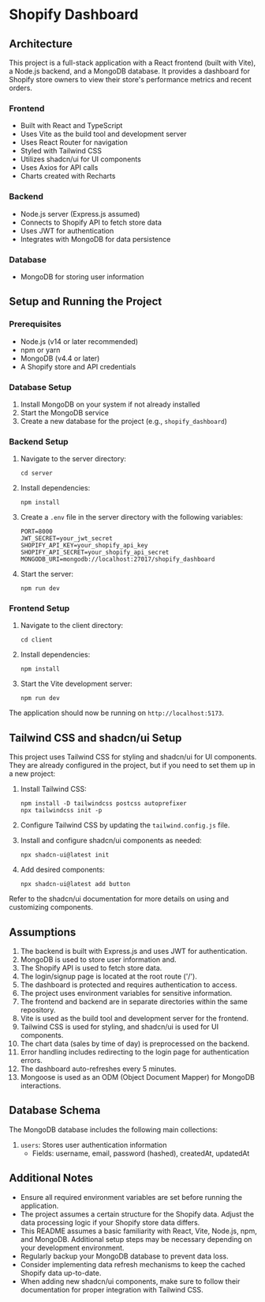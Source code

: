 # Shopify Dashboard

## Architecture

This project is a full-stack application with a React frontend (built with Vite), a Node.js backend, and a MongoDB database. It provides a dashboard for Shopify store owners to view their store's performance metrics and recent orders.

### Frontend
- Built with React and TypeScript
- Uses Vite as the build tool and development server
- Uses React Router for navigation
- Styled with Tailwind CSS
- Utilizes shadcn/ui for UI components
- Uses Axios for API calls
- Charts created with Recharts

### Backend
- Node.js server (Express.js assumed)
- Connects to Shopify API to fetch store data
- Uses JWT for authentication
- Integrates with MongoDB for data persistence

### Database
- MongoDB for storing user information

## Setup and Running the Project

### Prerequisites
- Node.js (v14 or later recommended)
- npm or yarn
- MongoDB (v4.4 or later)
- A Shopify store and API credentials

### Database Setup
1. Install MongoDB on your system if not already installed
2. Start the MongoDB service
3. Create a new database for the project (e.g., `shopify_dashboard`)

### Backend Setup
1. Navigate to the server directory:
   ```
   cd server
   ```
2. Install dependencies:
   ```
   npm install
   ```
3. Create a `.env` file in the server directory with the following variables:
   ```
   PORT=8000
   JWT_SECRET=your_jwt_secret
   SHOPIFY_API_KEY=your_shopify_api_key
   SHOPIFY_API_SECRET=your_shopify_api_secret
   MONGODB_URI=mongodb://localhost:27017/shopify_dashboard
   ```
4. Start the server:
   ```
   npm run dev
   ```

### Frontend Setup
1. Navigate to the client directory:
   ```
   cd client
   ```
2. Install dependencies:
   ```
   npm install
   ```
3. Start the Vite development server:
   ```
   npm run dev
   ```

The application should now be running on `http://localhost:5173`.

## Tailwind CSS and shadcn/ui Setup

This project uses Tailwind CSS for styling and shadcn/ui for UI components. They are already configured in the project, but if you need to set them up in a new project:

1. Install Tailwind CSS:
   ```
   npm install -D tailwindcss postcss autoprefixer
   npx tailwindcss init -p
   ```

2. Configure Tailwind CSS by updating the `tailwind.config.js` file.

3. Install and configure shadcn/ui components as needed:
   ```
   npx shadcn-ui@latest init
   ```

4. Add desired components:
   ```
   npx shadcn-ui@latest add button
   ```

Refer to the shadcn/ui documentation for more details on using and customizing components.

## Assumptions

1. The backend is built with Express.js and uses JWT for authentication.
2. MongoDB is used to store user information and.
3. The Shopify API is used to fetch store data.
4. The login/signup page is located at the root route ('/').
5. The dashboard is protected and requires authentication to access.
6. The project uses environment variables for sensitive information.
7. The frontend and backend are in separate directories within the same repository.
8. Vite is used as the build tool and development server for the frontend.
9. Tailwind CSS is used for styling, and shadcn/ui is used for UI components.
10. The chart data (sales by time of day) is preprocessed on the backend.
11. Error handling includes redirecting to the login page for authentication errors.
12. The dashboard auto-refreshes every 5 minutes.
13. Mongoose is used as an ODM (Object Document Mapper) for MongoDB interactions.

## Database Schema

The MongoDB database includes the following main collections:

1. `users`: Stores user authentication information
   - Fields: username, email, password (hashed), createdAt, updatedAt


## Additional Notes

- Ensure all required environment variables are set before running the application.
- The project assumes a certain structure for the Shopify data. Adjust the data processing logic if your Shopify store data differs.
- This README assumes a basic familiarity with React, Vite, Node.js, npm, and MongoDB. Additional setup steps may be necessary depending on your development environment.
- Regularly backup your MongoDB database to prevent data loss.
- Consider implementing data refresh mechanisms to keep the cached Shopify data up-to-date.
- When adding new shadcn/ui components, make sure to follow their documentation for proper integration with Tailwind CSS.
